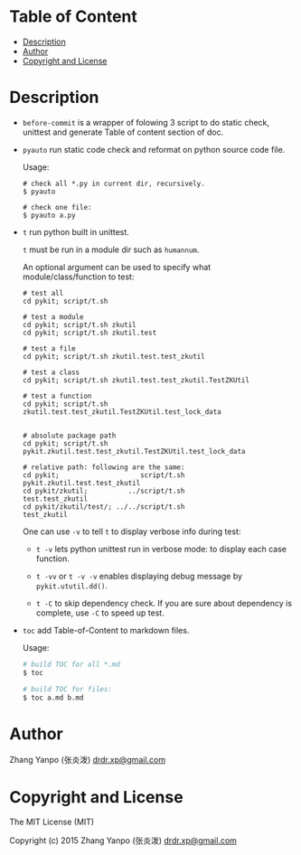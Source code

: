 <!-- START doctoc generated TOC please keep comment here to allow auto update -->
<!-- DON'T EDIT THIS SECTION, INSTEAD RE-RUN doctoc TO UPDATE -->
#   Table of Content

- [Description](#description)
- [Author](#author)
- [Copyright and License](#copyright-and-license)

<!-- END doctoc generated TOC please keep comment here to allow auto update -->

#   Description

-   `before-commit` is a wrapper of folowing 3 script to do static check,
    unittest and generate Table of content section of doc.

-   `pyauto` run static code check and reformat on python source code file.

    Usage:

    ```
    # check all *.py in current dir, recursively.
    $ pyauto

    # check one file:
    $ pyauto a.py
    ```

-   `t` run python built in unittest.

    `t` must be run in a module dir such as `humannum`.

    An optional argument can be used to specify what module/class/function to
    test:

    ```
    # test all
    cd pykit; script/t.sh

    # test a module
    cd pykit; script/t.sh zkutil
    cd pykit; script/t.sh zkutil.test

    # test a file
    cd pykit; script/t.sh zkutil.test.test_zkutil

    # test a class
    cd pykit; script/t.sh zkutil.test.test_zkutil.TestZKUtil

    # test a function
    cd pykit; script/t.sh zkutil.test.test_zkutil.TestZKUtil.test_lock_data


    # absolute package path
    cd pykit; script/t.sh pykit.zkutil.test.test_zkutil.TestZKUtil.test_lock_data

    # relative path: following are the same:
    cd pykit;                    script/t.sh pykit.zkutil.test.test_zkutil
    cd pykit/zkutil;          ../script/t.sh              test.test_zkutil
    cd pykit/zkutil/test/; ../../script/t.sh                   test_zkutil
    ```

    One can use `-v` to tell `t` to display verbose info during test:

    -   `t -v` lets python unittest run in verbose mode: to display each
        case function.

    -   `t -vv` or `t -v -v` enables displaying debug message by
        `pykit.ututil.dd()`.

    -   `t -C` to skip dependency check.
        If you are sure about dependency is complete, use `-C` to speed up test.

-   `toc` add Table-of-Content to markdown files.

    Usage:

    ```sh
    # build TOC for all *.md
    $ toc

    # build TOC for files:
    $ toc a.md b.md
    ```

#   Author

Zhang Yanpo (张炎泼) <drdr.xp@gmail.com>

#   Copyright and License

The MIT License (MIT)

Copyright (c) 2015 Zhang Yanpo (张炎泼) <drdr.xp@gmail.com>

